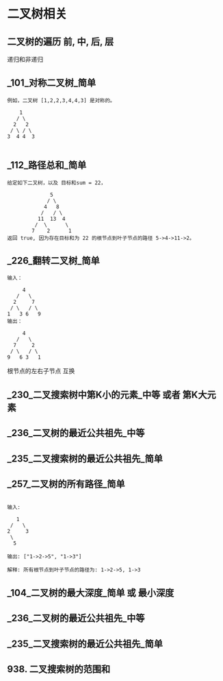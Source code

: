 # 二叉树相关

## 二叉树的遍历 前, 中, 后, 层
递归和非递归


## _101_对称二叉树_简单


```
例如，二叉树 [1,2,2,3,4,4,3] 是对称的。

    1
   / \
  2   2
 / \ / \
3  4 4  3


```

## _112_路径总和_简单

```
给定如下二叉树，以及 目标和sum = 22，

              5
             / \
            4   8
           /   / \
          11  13  4
         /  \      \
        7    2      1
返回 true, 因为存在目标和为 22 的根节点到叶子节点的路径 5->4->11->2。

```

## _226_翻转二叉树_简单

```
输入：

     4
   /   \
  2     7
 / \   / \
1   3 6   9
输出：

     4
   /   \
  7     2
 / \   / \
9   6 3   1
```
根节点的左右子节点 互换


## _230_二叉搜索树中第K小的元素_中等 或者 第K大元素


## _236_二叉树的最近公共祖先_中等

## _235_二叉搜索树的最近公共祖先_简单


## _257_二叉树的所有路径_简单

```

输入:

   1
 /   \
2     3
 \
  5

输出: ["1->2->5", "1->3"]

解释: 所有根节点到叶子节点的路径为: 1->2->5, 1->3

```




## _104_二叉树的最大深度_简单 或 最小深度



## _236_二叉树的最近公共祖先_中等
## _235_二叉搜索树的最近公共祖先_简单


## 938. 二叉搜索树的范围和


















